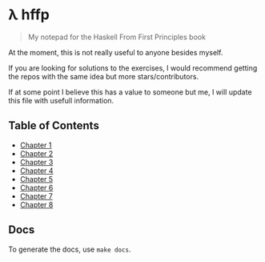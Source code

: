 # λ hffp
> My notepad for the Haskell From First Principles book

At the moment, this is not really useful to anyone besides myself.

If you are looking for solutions to the exercises, I would recommend getting the repos with the same idea but more stars/contributors.

If at some point I believe this has a value to someone but me, I will update this file with usefull information.

## Table of Contents

* [Chapter 1](chapter-1/exercises.md)
* [Chapter 2](chapter-2/exercises.md)
* [Chapter 3](chapter-3/exercises.md)
* [Chapter 4](chapter-4/exercises.md)
* [Chapter 5](chapter-5/exercises.md)
* [Chapter 6](chapter-6/exercises.md)
* [Chapter 7](chapter-7/exercises.md)
* [Chapter 8](chapter-8/exercises.md)

## Docs

To generate the docs, use `make docs`.
